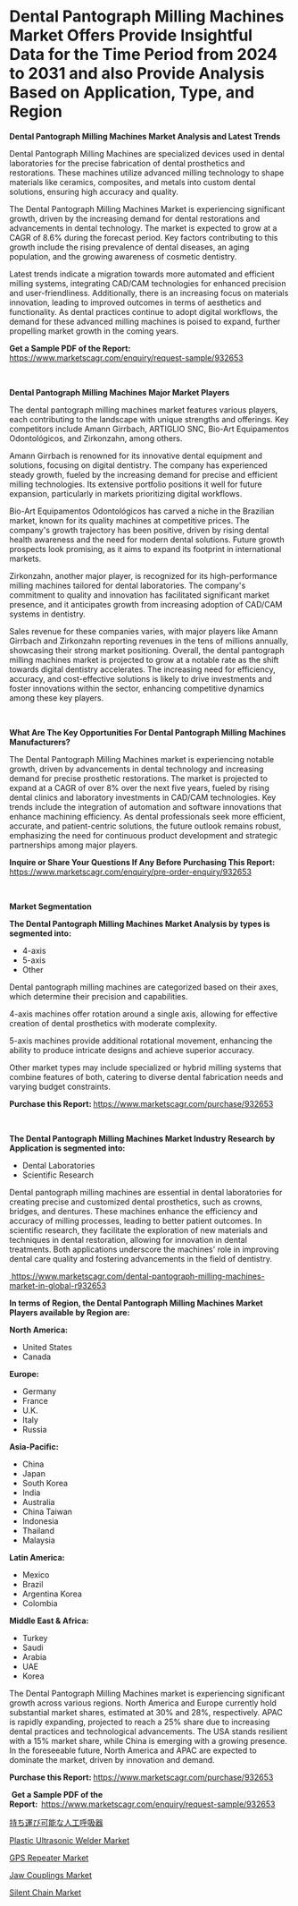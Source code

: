 <p><h1>Dental Pantograph Milling Machines Market Offers Provide Insightful Data for the Time Period from 2024 to 2031 and also Provide Analysis Based on Application, Type, and Region</h1></p><p><strong>Dental Pantograph Milling Machines Market Analysis and Latest Trends</strong></p>
<p><p>Dental Pantograph Milling Machines are specialized devices used in dental laboratories for the precise fabrication of dental prosthetics and restorations. These machines utilize advanced milling technology to shape materials like ceramics, composites, and metals into custom dental solutions, ensuring high accuracy and quality. </p><p>The Dental Pantograph Milling Machines Market is experiencing significant growth, driven by the increasing demand for dental restorations and advancements in dental technology. The market is expected to grow at a CAGR of 8.6% during the forecast period. Key factors contributing to this growth include the rising prevalence of dental diseases, an aging population, and the growing awareness of cosmetic dentistry. </p><p>Latest trends indicate a migration towards more automated and efficient milling systems, integrating CAD/CAM technologies for enhanced precision and user-friendliness. Additionally, there is an increasing focus on materials innovation, leading to improved outcomes in terms of aesthetics and functionality. As dental practices continue to adopt digital workflows, the demand for these advanced milling machines is poised to expand, further propelling market growth in the coming years.</p></p>
<p><strong>Get a Sample PDF of the Report:&nbsp;</strong> <a href="https://www.marketscagr.com/enquiry/request-sample/932653">https://www.marketscagr.com/enquiry/request-sample/932653</a></p>
<p>&nbsp;</p>
<p><strong>Dental Pantograph Milling Machines Major Market Players</strong></p>
<p><p>The dental pantograph milling machines market features various players, each contributing to the landscape with unique strengths and offerings. Key competitors include Amann Girrbach, ARTIGLIO SNC, Bio-Art Equipamentos Odontológicos, and Zirkonzahn, among others.</p><p>Amann Girrbach is renowned for its innovative dental equipment and solutions, focusing on digital dentistry. The company has experienced steady growth, fueled by the increasing demand for precise and efficient milling technologies. Its extensive portfolio positions it well for future expansion, particularly in markets prioritizing digital workflows.</p><p>Bio-Art Equipamentos Odontológicos has carved a niche in the Brazilian market, known for its quality machines at competitive prices. The company's growth trajectory has been positive, driven by rising dental health awareness and the need for modern dental solutions. Future growth prospects look promising, as it aims to expand its footprint in international markets.</p><p>Zirkonzahn, another major player, is recognized for its high-performance milling machines tailored for dental laboratories. The company's commitment to quality and innovation has facilitated significant market presence, and it anticipates growth from increasing adoption of CAD/CAM systems in dentistry.</p><p>Sales revenue for these companies varies, with major players like Amann Girrbach and Zirkonzahn reporting revenues in the tens of millions annually, showcasing their strong market positioning. Overall, the dental pantograph milling machines market is projected to grow at a notable rate as the shift towards digital dentistry accelerates. The increasing need for efficiency, accuracy, and cost-effective solutions is likely to drive investments and foster innovations within the sector, enhancing competitive dynamics among these key players.</p></p>
<p>&nbsp;</p>
<p><strong>What Are The Key Opportunities For Dental Pantograph Milling Machines Manufacturers?</strong></p>
<p><p>The Dental Pantograph Milling Machines market is experiencing notable growth, driven by advancements in dental technology and increasing demand for precise prosthetic restorations. The market is projected to expand at a CAGR of over 8% over the next five years, fueled by rising dental clinics and laboratory investments in CAD/CAM technologies. Key trends include the integration of automation and software innovations that enhance machining efficiency. As dental professionals seek more efficient, accurate, and patient-centric solutions, the future outlook remains robust, emphasizing the need for continuous product development and strategic partnerships among major players.</p></p>
<p><strong>Inquire or Share Your Questions If Any Before Purchasing This Report:</strong> <a href="https://www.marketscagr.com/enquiry/pre-order-enquiry/932653">https://www.marketscagr.com/enquiry/pre-order-enquiry/932653</a></p>
<p>&nbsp;</p>
<p><strong>Market Segmentation</strong></p>
<p><strong>The Dental Pantograph Milling Machines Market Analysis by types is segmented into:</strong></p>
<p><ul><li>4-axis</li><li>5-axis</li><li>Other</li></ul></p>
<p><p>Dental pantograph milling machines are categorized based on their axes, which determine their precision and capabilities. </p><p>4-axis machines offer rotation around a single axis, allowing for effective creation of dental prosthetics with moderate complexity. </p><p>5-axis machines provide additional rotational movement, enhancing the ability to produce intricate designs and achieve superior accuracy. </p><p>Other market types may include specialized or hybrid milling systems that combine features of both, catering to diverse dental fabrication needs and varying budget constraints.</p></p>
<p><strong>Purchase this Report:&nbsp;</strong><a href="https://www.marketscagr.com/purchase/932653">https://www.marketscagr.com/purchase/932653</a></p>
<p>&nbsp;</p>
<p><strong>The Dental Pantograph Milling Machines Market Industry Research by Application is segmented into:</strong></p>
<p><ul><li>Dental Laboratories</li><li>Scientific Research</li></ul></p>
<p><p>Dental pantograph milling machines are essential in dental laboratories for creating precise and customized dental prosthetics, such as crowns, bridges, and dentures. These machines enhance the efficiency and accuracy of milling processes, leading to better patient outcomes. In scientific research, they facilitate the exploration of new materials and techniques in dental restoration, allowing for innovation in dental treatments. Both applications underscore the machines' role in improving dental care quality and fostering advancements in the field of dentistry.</p></p>
<p><a href="https://www.marketscagr.com/dental-pantograph-milling-machines-market-in-global-r932653">&nbsp;https://www.marketscagr.com/dental-pantograph-milling-machines-market-in-global-r932653</a></p>
<p><strong>In terms of Region, the Dental Pantograph Milling Machines Market Players available by Region are:</strong></p>
<p>
    <p> <strong> North America: </strong>
        <ul>
            <li>United States</li>
            <li>Canada</li>
        </ul>
        </p> 
    <p> <strong> Europe: </strong>
        <ul>
            <li>Germany</li>
            <li>France</li>
            <li>U.K.</li>
            <li>Italy</li>
            <li>Russia</li>
        </ul>
        </p> 
    <p> <strong> Asia-Pacific: </strong>
        <ul>
            <li>China</li>
            <li>Japan</li>
            <li>South Korea</li>
            <li>India</li>
            <li>Australia</li>
            <li>China Taiwan</li>
            <li>Indonesia</li>
            <li>Thailand</li>
            <li>Malaysia</li>
        </ul>
        </p> 
    <p> <strong> Latin America: </strong>
        <ul>
            <li>Mexico</li>
            <li>Brazil</li>
            <li>Argentina Korea</li>
            <li>Colombia</li>
        </ul>
        </p> 
    <p> <strong> Middle East & Africa: </strong>
        <ul>
            <li>Turkey</li>
            <li>Saudi</li>
            <li>Arabia</li>
            <li>UAE</li>
            <li>Korea</li>
        </ul>
    </p>
    </p>
<p><p>The Dental Pantograph Milling Machines market is experiencing significant growth across various regions. North America and Europe currently hold substantial market shares, estimated at 30% and 28%, respectively. APAC is rapidly expanding, projected to reach a 25% share due to increasing dental practices and technological advancements. The USA stands resilient with a 15% market share, while China is emerging with a growing presence. In the foreseeable future, North America and APAC are expected to dominate the market, driven by innovation and demand.</p></p>
<p><strong>Purchase this Report: </strong><a href="https://www.marketscagr.com/purchase/932653">https://www.marketscagr.com/purchase/932653</a></p>
<p>&nbsp;<strong>Get a Sample PDF of the Report:&nbsp;&nbsp;</strong><a href="https://www.marketscagr.com/enquiry/request-sample/932653">https://www.marketscagr.com/enquiry/request-sample/932653</a></p>
<p><strong></strong></p>
<p><p><a href="https://medium.com/@ridleydamion/transportable-ventilators-market-%E3%81%AE%E3%82%B0%E3%83%AD%E3%83%BC%E3%83%90%E3%83%AB%E5%B8%82%E5%A0%B4%E6%A6%82%E8%A6%81%E3%81%AF-%E4%B8%96%E7%95%8C%E3%81%8A%E3%82%88%E3%81%B3%E4%B8%BB%E8%A6%81%E5%B8%82%E5%A0%B4%E3%81%AB%E3%81%8A%E3%81%91%E3%82%8B%E6%A5%AD%E7%95%8C%E3%81%AB%E5%BD%B1%E9%9F%BF%E3%82%92%E4%B8%8E%E3%81%88%E3%82%8B%E4%B8%BB%E8%A6%81%E3%81%AA%E3%83%88%E3%83%AC%E3%83%B3%E3%83%89%E3%81%AB%E3%81%A4%E3%81%84%E3%81%A6-%E7%8B%AC%E8%87%AA%E3%81%AE%E8%A6%96%E7%82%B9%E3%82%92%E6%8F%90%E4%BE%9B%E3%81%97%E3%81%BE%E3%81%99-aedb7265dfb9">持ち運び可能な人工呼吸器</a></p><p><a href="https://www.linkedin.com/pulse/plastic-ultrasonic-welder-market-size-growing-cagr-51-report-razqc?trackingId=9MJnXPAlTfOoq8am50KYBg%3D%3D">Plastic Ultrasonic Welder Market</a></p><p><a href="https://www.linkedin.com/pulse/exploring-gps-repeater-market-dynamics-global-trends-future-growth-5xuhc?trackingId=vuc5VrRUSl6X46yV7qpuRg%3D%3D">GPS Repeater Market</a></p><p><a href="https://medium.com/@ruth.murray9056/the-jaw-couplings-market-has-experienced-impressive-growth-in-recent-years-expanding-its-market-91e0f934e220">Jaw Couplings Market</a></p><p><a href="https://medium.com/@ruth.murray9056/the-silent-chain-market-report-analyzes-important-operational-and-performance-data-so-one-may-4ef2fe9d0e30">Silent Chain Market</a></p></p>